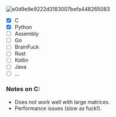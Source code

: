![e0d9e9e9222d3183007befa448265083](https://github.com/vreabernardo/Matrix-Multiplication/assets/45080358/e3d17d04-df80-4bd1-8f12-969987c09d3c)

- [x] C
- [x] Python
- [ ] Assembly
- [ ] Go
- [ ] BrainFuck
- [ ] Rust
- [ ] Kotlin
- [ ] Java
- [ ] ...

### Notes on C:
- Does not work well with large matrices.
- Performance issues (slow as fuck!).
